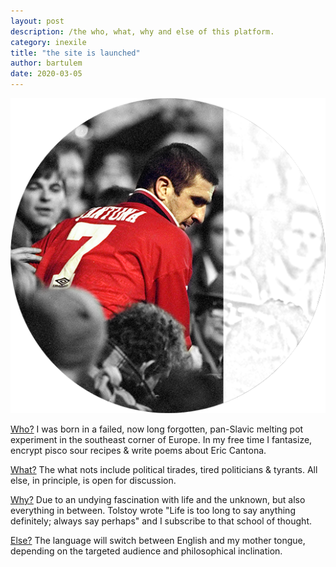 ```yaml
---
layout: post
description: /the who, what, why and else of this platform.
category: inexile
title: "the site is launched"
author: bartulem
date: 2020-03-05
---
```


<div class="row">
  <div class="col-sm-6">
    <img  class="img-custom" alt="ledieu" src="/img/ledieu.png">
  </div>

  <div class="col-sm-6">
    <p> <u>Who?</u> I was born in a failed, now long forgotten, pan-Slavic melting pot experiment in the southeast corner of Europe. In my free time I fantasize, encrypt pisco sour recipes & write poems about Eric Cantona. </p>
    <p> <u>What?</u> The what nots include political tirades, tired politicians & tyrants. All else, in principle, is open for discussion. </p>
    <p> <u>Why?</u> Due to an undying fascination with life and the unknown, but also everything in between. Tolstoy wrote "Life is too long to say anything definitely; always say perhaps" and I subscribe to that school of thought. </p>
    <p> <u>Else?</u> The language will switch between English and my mother tongue, depending on the targeted audience and philosophical inclination. </p>
  </div>
</div>
